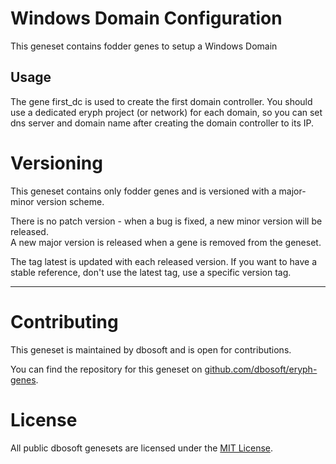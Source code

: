 # Windows Domain Configuration

This geneset contains fodder genes to setup a Windows Domain

## Usage

The gene first_dc is used to create the first domain controller. 
You should use a dedicated eryph project (or network) for each domain, so you can set dns server and domain name after creating the domain controller to its IP.



# Versioning

This geneset contains only fodder genes and is versioned with a major-minor version scheme.  

There is no patch version - when a bug is fixed, a new minor version will be released.  
A new major version is released when a gene is removed from the geneset. 

The tag latest is updated with each released version. If you want to have a stable reference, don't use the latest tag, use a specific version tag. 

----

# Contributing

This geneset is maintained by dbosoft and is open for contributions.  

You can find the repository for this geneset on [github.com/dbosoft/eryph-genes](https://github.com/dbosoft/eryph-genes).  

  

# License

All public dbosoft genesets are licensed under the [MIT License](https://opensource.org/licenses/MIT).


